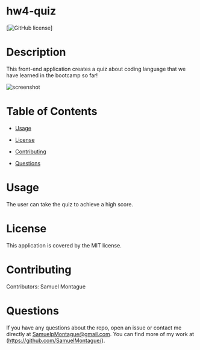 # hw4-quiz


[![GitHub license](https://img.shields.io/badge/license-MIT-blue.svg)]
  
# Description

This front-end application creates a quiz about coding language that we have learned in the bootcamp so far!

![screenshot](./images/pwss.PNG)    
# Table of Contents

* [Usage](#usage)

* [License](#license)

* [Contributing](#contributing)

* [Questions](#questions)
    
 

# Usage

The user can take the quiz to achieve a high score.

# License

This application is covered by the MIT license.
    
# Contributing

Contributors: Samuel Montague

# Questions

If you have any questions about the repo, open an issue or contact me directly at SamuelpMontague@gmail.com. You can find more of my work at (https://github.com/SamuelMontague/).
